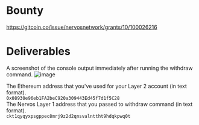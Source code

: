 # Bounty
https://gitcoin.co/issue/nervosnetwork/grants/10/100026216
# Deliverables
A screenshot of the console output immediately after running the withdraw command.
![image](https://user-images.githubusercontent.com/9086733/128344123-a69de1e4-2ec7-43db-a9f2-e2e4ee3d6abe.png)   

The Ethereum address that you've used for your Layer 2 account (in text format).    
```0x08930e96eb1FA2beC920a309443Ed45f7d1f5C28```   
The Nervos Layer 1 address that you passed to withdraw command (in text format).  
```ckt1qyqyxpsgppec8mrj9z2d2qnsvalnttht9hdqkpwq0t```   
